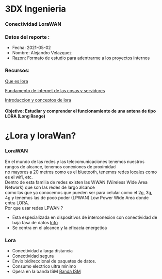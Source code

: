 # 3DX Ingenieria 

### Conectividad LoraWAN

### Datos del reporte :
* Fecha: 2021-05-02
* Nombre: Alejandro Velazquez
* Razon: Formato de estudio para adentrarme a los proyectos internos

### Recursos:
[Que es lora](https://www.youtube.com/watch?v=g-i1BevLfpU&ab_channel=Tecun)

[Fundamento de internet de las cosas y servidores](https://www.youtube.com/watch?v=x6cTpJozRd0&ab_channel=Platzi)

[Introduccion y conceptos de lora](https://www.youtube.com/watch?v=qs7Lz9g-mgg&ab_channel=biblioman09)


#### Objetivo: Estudiar y comprender el funcionamiento de una antena de tipo LORA (Long Range)

##

# ¿Lora y loraWan?

### LoraWAN
En el mundo de las redes y las telecomunicaciones tenemos nuestros rangos de alcance, tenemos conexiones de proximidad  
no mayores a 20 metros como es el bluetooth, tenemos redes locales como es el wifi, etc.  
Dentro de esta familia de redes existen las WWAN (Wireless Wide Area Network) que son las redes de largo alcance   
como las que ya conocemos que pueden ser para celular como el 2g, 3g, 4g y tenemos las de poco poder (LPWAN) Low Power Wide Area donde entra LORA.  
Por que usar redes LPWAN ?  
* Esta especializada en dispositivos de interconexion con conectividad de baja tasa de datos [Info](https://aprendiendoarduino.wordpress.com/2018/11/16/conectividad-iot/)
* Se centra en el alcance y la eficacia energetica


### Lora
* Conectividad a larga distancia
* Conectividad segura
* Envio bidireccional de paquetes de datos.
* Consumo electrico ultra minimo
* Opera en la banda ISM [Banda ISM](https://es.wikipedia.org/wiki/Banda_ISM#:~:text=Las%20bandas%20de%20radio%20industriales,m%C3%A9dicos%20distintos%20de%20las%20telecomunicaciones.)
